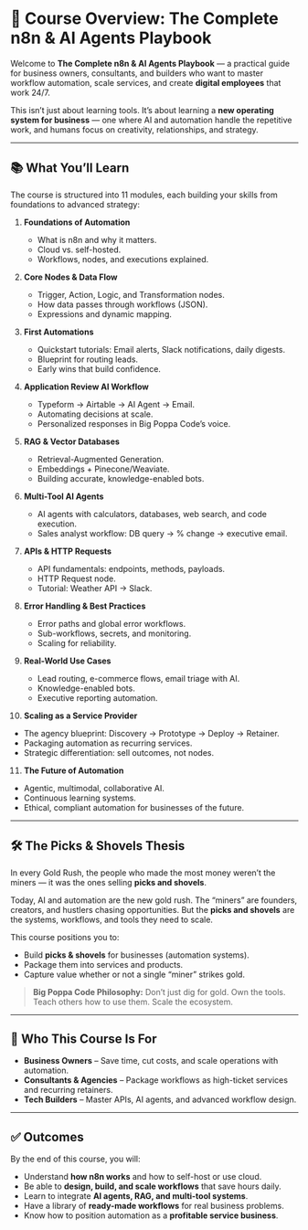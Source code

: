 # 🚀 Course Overview: The Complete n8n & AI Agents Playbook

Welcome to **The Complete n8n & AI Agents Playbook** — a practical guide for business owners, consultants, and builders who want to master workflow automation, scale services, and create **digital employees** that work 24/7.

This isn’t just about learning tools. It’s about learning a **new operating system for business** — one where AI and automation handle the repetitive work, and humans focus on creativity, relationships, and strategy.

---

## 📚 What You’ll Learn

The course is structured into 11 modules, each building your skills from foundations to advanced strategy:

1. **Foundations of Automation**

   * What is n8n and why it matters.
   * Cloud vs. self-hosted.
   * Workflows, nodes, and executions explained.

2. **Core Nodes & Data Flow**

   * Trigger, Action, Logic, and Transformation nodes.
   * How data passes through workflows (JSON).
   * Expressions and dynamic mapping.

3. **First Automations**

   * Quickstart tutorials: Email alerts, Slack notifications, daily digests.
   * Blueprint for routing leads.
   * Early wins that build confidence.

4. **Application Review AI Workflow**

   * Typeform → Airtable → AI Agent → Email.
   * Automating decisions at scale.
   * Personalized responses in Big Poppa Code’s voice.

5. **RAG & Vector Databases**

   * Retrieval-Augmented Generation.
   * Embeddings + Pinecone/Weaviate.
   * Building accurate, knowledge-enabled bots.

6. **Multi-Tool AI Agents**

   * AI agents with calculators, databases, web search, and code execution.
   * Sales analyst workflow: DB query → % change → executive email.

7. **APIs & HTTP Requests**

   * API fundamentals: endpoints, methods, payloads.
   * HTTP Request node.
   * Tutorial: Weather API → Slack.

8. **Error Handling & Best Practices**

   * Error paths and global error workflows.
   * Sub-workflows, secrets, and monitoring.
   * Scaling for reliability.

9. **Real-World Use Cases**

   * Lead routing, e-commerce flows, email triage with AI.
   * Knowledge-enabled bots.
   * Executive reporting automation.

10. **Scaling as a Service Provider**

* The agency blueprint: Discovery → Prototype → Deploy → Retainer.
* Packaging automation as recurring services.
* Strategic differentiation: sell outcomes, not nodes.

11. **The Future of Automation**

* Agentic, multimodal, collaborative AI.
* Continuous learning systems.
* Ethical, compliant automation for businesses of the future.

---

## 🛠️ The Picks & Shovels Thesis

In every Gold Rush, the people who made the most money weren’t the miners — it was the ones selling **picks and shovels**.

Today, AI and automation are the new gold rush. The “miners” are founders, creators, and hustlers chasing opportunities. But the **picks and shovels** are the systems, workflows, and tools they need to scale.

This course positions you to:

* Build **picks & shovels** for businesses (automation systems).
* Package them into services and products.
* Capture value whether or not a single “miner” strikes gold.

> **Big Poppa Code Philosophy:**
> Don’t just dig for gold. Own the tools. Teach others how to use them. Scale the ecosystem.

---

## 🎯 Who This Course Is For

* **Business Owners** – Save time, cut costs, and scale operations with automation.
* **Consultants & Agencies** – Package workflows as high-ticket services and recurring retainers.
* **Tech Builders** – Master APIs, AI agents, and advanced workflow design.

---

## ✅ Outcomes

By the end of this course, you will:

* Understand **how n8n works** and how to self-host or use cloud.
* Be able to **design, build, and scale workflows** that save hours daily.
* Learn to integrate **AI agents, RAG, and multi-tool systems**.
* Have a library of **ready-made workflows** for real business problems.
* Know how to position automation as a **profitable service business**.